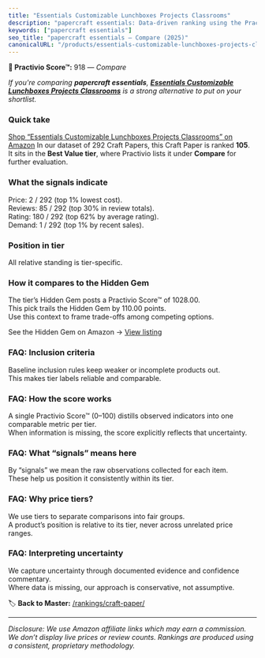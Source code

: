 ```yaml
---
title: "Essentials Customizable Lunchboxes Projects Classrooms"
description: "papercraft essentials: Data-driven ranking using the Practivio Score™. Positioned by quality, value, demand, findability, momentum."
keywords: ["papercraft essentials"]
seo_title: "papercraft essentials — Compare (2025)"
canonicalURL: "/products/essentials-customizable-lunchboxes-projects-classrooms-B09NW8CW6P/"
---
```


**🛒 Practivio Score™:** 918 — _Compare_


*If you're comparing **papercraft essentials**, **[Essentials Customizable Lunchboxes Projects Classrooms](https://www.amazon.com/dp/B09NW8CW6P?tag=practivio-20)** is a strong alternative to put on your shortlist.*
### Quick take
[Shop “Essentials Customizable Lunchboxes Projects Classrooms” on Amazon](https://www.amazon.com/dp/B09NW8CW6P?tag=practivio-20)
In our dataset of 292 Craft Papers, this Craft Paper is ranked **105**.  
It sits in the **Best Value tier**, where Practivio lists it under **Compare** for further evaluation.

### What the signals indicate
Price: 2 / 292 (top 1% lowest cost).  
Reviews: 85 / 292 (top 30% in review totals).  
Rating: 180 / 292 (top 62% by average rating).  
Demand: 1 / 292 (top 1% by recent sales).

### Position in tier
All relative standing is tier-specific.

### How it compares to the Hidden Gem
The tier’s Hidden Gem posts a Practivio Score™ of 1028.00.  
This pick trails the Hidden Gem by 110.00 points.  
Use this context to frame trade-offs among competing options.  

See the Hidden Gem on Amazon → [View listing](https://www.amazon.com/dp/B00178QQJ8?tag=practivio-20)

### FAQ: Inclusion criteria
Baseline inclusion rules keep weaker or incomplete products out.  
This makes tier labels reliable and comparable.

### FAQ: How the score works
A single Practivio Score™ (0–100) distills observed indicators into one comparable metric per tier.  
When information is missing, the score explicitly reflects that uncertainty.

### FAQ: What “signals” means here
By “signals” we mean the raw observations collected for each item.  
These help us position it consistently within its tier.

### FAQ: Why price tiers?
We use tiers to separate comparisons into fair groups.  
A product’s position is relative to its tier, never across unrelated price ranges.

### FAQ: Interpreting uncertainty
We capture uncertainty through documented evidence and confidence commentary.  
Where data is missing, our approach is conservative, not assumptive.

<!-- Missing template for Compare/CompareWithinPriceClass -->


🏷️ **Back to Master:** [/rankings/craft-paper/](/rankings/craft-paper/)

---
_Disclosure: We use Amazon affiliate links which may earn a commission. We don’t display live prices or review counts. Rankings are produced using a consistent, proprietary methodology._
